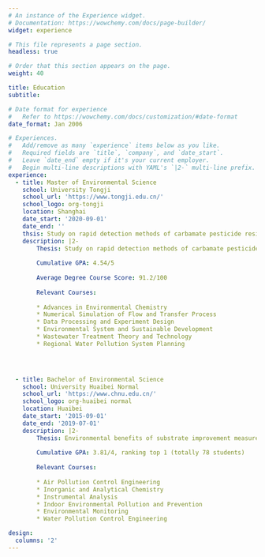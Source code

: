 ```yaml
---
# An instance of the Experience widget.
# Documentation: https://wowchemy.com/docs/page-builder/
widget: experience

# This file represents a page section.
headless: true

# Order that this section appears on the page.
weight: 40

title: Education
subtitle:

# Date format for experience
#   Refer to https://wowchemy.com/docs/customization/#date-format
date_format: Jan 2006

# Experiences.
#   Add/remove as many `experience` items below as you like.
#   Required fields are `title`, `company`, and `date_start`.
#   Leave `date_end` empty if it's your current employer.
#   Begin multi-line descriptions with YAML's `|2-` multi-line prefix.
experience:
  - title: Master of Environmental Science
    school: University Tongji 
    school_url: 'https://www.tongji.edu.cn/'
    school_logo: org-tongji
    location: Shanghai
    date_start: '2020-09-01'
    date_end: ''
    thsis: Study on rapid detection methods of carbamate pesticide residues in environmental water
    description: |2-
        Thesis: Study on rapid detection methods of carbamate pesticide residues in environmental water
        
        Cumulative GPA: 4.54/5
        
        Average Degree Course Score: 91.2/100
        
        Relevant Courses:
        
        * Advances in Environmental Chemistry
        * Numerical Simulation of Flow and Transfer Process
        * Data Processing and Experiment Design
        * Environmental System and Sustainable Development
        * Wastewater Treatment Theory and Technology
        * Regional Water Pollution System Planning
       



  - title: Bachelor of Environmental Science
    school: University Huaibei Normal
    school_url: 'https://www.chnu.edu.cn/'
    school_logo: org-huaibei normal
    location: Huaibei
    date_start: '2015-09-01'
    date_end: '2019-07-01'
    description: |2-
        Thesis: Environmental benefits of substrate improvement measures on hard substrate
       
        Cumulative GPA: 3.81/4, ranking top 1 (totally 78 students)
        
        Relevant Courses:
        
        * Air Pollution Control Engineering
        * Inorganic and Analytical Chemistry
        * Instrumental Analysis
        * Indoor Environmental Pollution and Prevention
        * Environmental Monitoring
        * Water Pollution Control Engineering

design:
  columns: '2'
---
```

